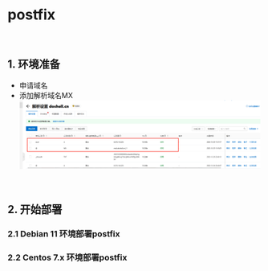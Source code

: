 # postfix

‍

## 1. 环境准备

* 申请域名
* 添加解析域名MX  
  ​![1698647322330](assets/1698647322330-20231030142904-w7xesnf.png)​

‍

## 2. 开始部署

### 2.1 Debian 11 环境部署postfix

### 2.2 Centos 7.x 环境部署postfix

‍
